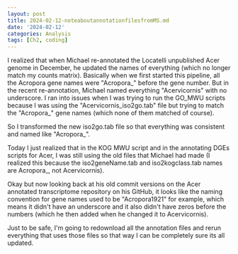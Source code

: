 ```yaml
---
layout: post
title: 2024-02-12-noteaboutannotationfilesfromMS.md
date: '2024-02-12'
categories: Analysis
tags: [Ch2, coding]
---
```


I realized that when Michael re-annotated the Locatelli unpublished Acer genome in December, he updated 
the names of everything (which no longer match my counts matrix). Basically when we first started this 
pipeline, all the Acropora gene names were "Acropora_" before the gene number. But in the recent 
re-annotation, Michael named everything "Acervicornis" with no underscore. I ran into issues when I was 
trying to run the GO_MWU scripts because I was using the "Acervicornis_iso2go.tab" file but trying to 
match the "Acropora_" gene names (which none of them matched of course). 

So I transformed the new iso2go.tab file so that everything was consistent and named like "Acropora_". 

Today I just realized that in the KOG MWU script and in the annotating DGEs scripts for Acer, I was still 
using the old files that Michael had made (I realized this because the iso2geneName.tab and 
iso2kogclass.tab names are Acropora_, not Acervicornis). 

Okay but now looking back at his old commit versions on the Acer annotated transcriptome repository on his 
GitHub, it looks like the naming convention for gene names used to be "Acropora1921" for example, which 
means it didn't have an underscore and it also didn't have zeros before the numbers (which he then added 
when he changed it to Acervicornis).

Just to be safe, I'm going to redownload all the annotation files and rerun everything that uses those 
files so that way I can be completely sure its all updated.
